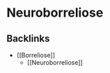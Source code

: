 # Neuroborreliose
## Backlinks
* [[Borreliose]]
	* [[Neuroborreliose]]

<!-- #anki/tag/med/Derma #anki/deck/Medicine #anki/tag/med/Infectious -->

<!-- {BearID:320EAB04-5AB5-4C71-8465-54AB03A514F9-43570-000054D70E43E209} -->
